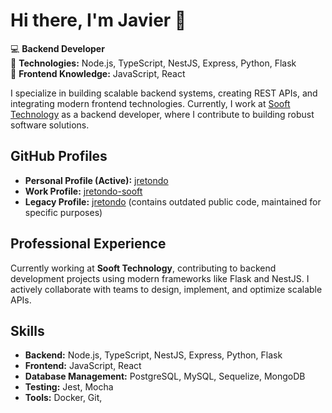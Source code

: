 # Hi there, I'm Javier 👋

💻 **Backend Developer**  
🔧 **Technologies:** Node.js, TypeScript, NestJS, Express, Python, Flask  
🎨 **Frontend Knowledge:** JavaScript, React  

I specialize in building scalable backend systems, creating REST APIs, and integrating modern frontend technologies. Currently, I work at [Sooft Technology](https://github.com/sooft) as a backend developer, where I contribute to building robust software solutions.

## GitHub Profiles
- **Personal Profile (Active):** [jretondo](https://github.com/javier-retondo)  
- **Work Profile:** [jretondo-sooft](https://github.com/jretondo-sooft)  
- **Legacy Profile:** [jretondo](https://github.com/jretondo) (contains outdated public code, maintained for specific purposes)

## Professional Experience
Currently working at **Sooft Technology**, contributing to backend development projects using modern frameworks like Flask and NestJS. I actively collaborate with teams to design, implement, and optimize scalable APIs.

## Skills
- **Backend:** Node.js, TypeScript, NestJS, Express, Python, Flask  
- **Frontend:** JavaScript, React  
- **Database Management:** PostgreSQL, MySQL, Sequelize, MongoDB
- **Testing:** Jest, Mocha  
- **Tools:** Docker, Git, 
